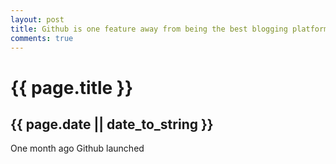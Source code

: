 ```yaml
---
layout: post
title: Github is one feature away from being the best blogging platform ever. (and that is a good thing)
comments: true
---
```


# {{ page.title }}
## {{ page.date || date_to_string }}

One month ago Github launched 

